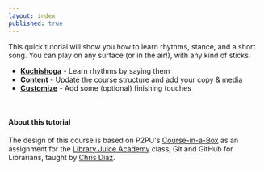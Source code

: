 ```yaml
---
layout: index
published: true
---
```

This quick tutorial will show you how to learn rhythms, stance, and a short song. You can play on any surface (or in the air!), with any kind of sticks.
* **[Kuchishoga](/modules/kuchishoga/introduction)** - Learn rhythms by saying them
* **[Content](/modules/content/markdown-and-media)** -  Update the course structure and add your copy & media
* **[Customize](/modules/customize/favicon)** - Add some (optional) finishing touches

<br> 

#### About this tutorial

The design of this course is based on P2PU's [Course-in-a-Box](https://github.com/p2pu/course-in-a-box) as an assignment for the [Library Juice Academy](https://libraryjuiceacademy.com/) class, Git and GitHub for Librarians, taught by [Chris Diaz](https://chrisdaaz.github.io/).
